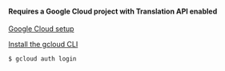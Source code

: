 #### Requires a Google Cloud project with Translation API enabled

[Google Cloud setup](https://cloud.google.com/python/docs/reference/translate/latest#quick-start)

[Install the gcloud CLI](https://cloud.google.com/sdk/docs/install)

`$ gcloud auth login`

